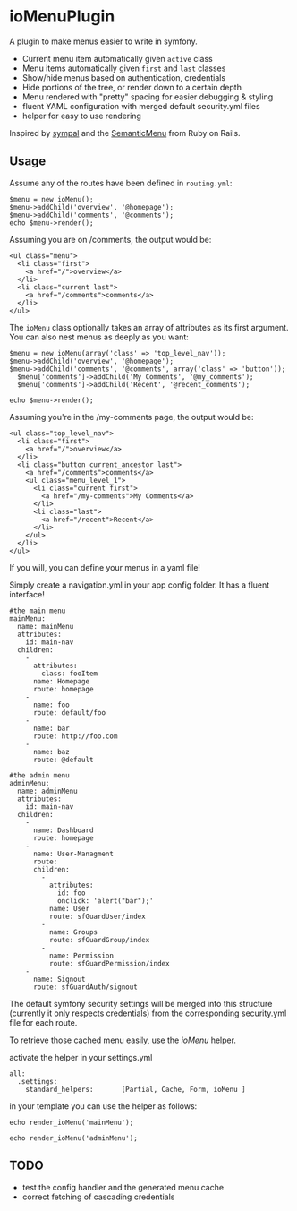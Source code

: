 ioMenuPlugin
============

A plugin to make menus easier to write in symfony.

 * Current menu item automatically given `active` class
 * Menu items automatically given `first` and `last` classes
 * Show/hide menus based on authentication, credentials
 * Hide portions of the tree, or render down to a certain depth
 * Menu rendered with "pretty" spacing for easier debugging & styling
 * fluent YAML configuration with merged default security.yml files
 * helper for easy to use rendering

Inspired by [sympal](http://www.sympalphp.org) and the
[SemanticMenu](http://github.com/danielharan/semantic-menu) from Ruby on Rails.

Usage
-----

Assume any of the routes have been defined in `routing.yml`:

    $menu = new ioMenu();
    $menu->addChild('overview', '@homepage');
    $menu->addChild('comments', '@comments');
    echo $menu->render();

Assuming you are on /comments, the output would be:

    <ul class="menu">
      <li class="first">
        <a href="/">overview</a>
      </li>
      <li class="current last">
        <a href="/comments">comments</a>
      </li>
    </ul>

The `ioMenu` class optionally takes an array of attributes as its first
argument. You can also nest menus as deeply as you want:

    $menu = new ioMenu(array('class' => 'top_level_nav'));
    $menu->addChild('overview', '@homepage');
    $menu->addChild('comments', '@comments', array('class' => 'button'));
      $menu['comments']->addChild('My Comments', '@my_comments');
      $menu['comments']->addChild('Recent', '@recent_comments');

    echo $menu->render();

Assuming you're in the /my-comments page, the output would be:

    <ul class="top_level_nav">
      <li class="first">
        <a href="/">overview</a>
      </li>
      <li class="button current_ancestor last">
        <a href="/comments">comments</a>
        <ul class="menu_level_1">
          <li class="current first">
            <a href="/my-comments">My Comments</a>
          </li>
          <li class="last">
            <a href="/recent">Recent</a>
          </li>
        </ul>
      </li>
    </ul>

If you will, you can define your menus in a yaml file!

Simply create a navigation.yml in your app config folder.
It has a fluent interface!

    #the main menu
    mainMenu:
      name: mainMenu
      attributes:
        id: main-nav
      children:
        -
          attributes:
            class: fooItem
          name: Homepage
          route: homepage
        -
          name: foo
          route: default/foo
        -
          name: bar
          route: http://foo.com
        -
          name: baz
          route: @default

    #the admin menu
    adminMenu:
      name: adminMenu
      attributes:
        id: main-nav
      children:
        -
          name: Dashboard
          route: homepage
        -
          name: User-Managment
          route:
          children:
            -
              attributes:
                id: foo
                onclick: 'alert("bar");'
              name: User
              route: sfGuardUser/index
            -
              name: Groups
              route: sfGuardGroup/index
            -
              name: Permission
              route: sfGuardPermission/index
        -
          name: Signout
          route: sfGuardAuth/signout

The default symfony security settings will be merged into this structure (currently it only respects credentials) from the corresponding security.yml file for each route.

To retrieve those cached menu easily, use the *ioMenu* helper.

activate the helper in your settings.yml

    all:
      .settings:
        standard_helpers:       [Partial, Cache, Form, ioMenu ]


in your template you can use the helper as follows:

    echo render_ioMenu('mainMenu');

    echo render_ioMenu('adminMenu');

TODO
-----

  - test the config handler and the generated menu cache
  - correct fetching of cascading credentials